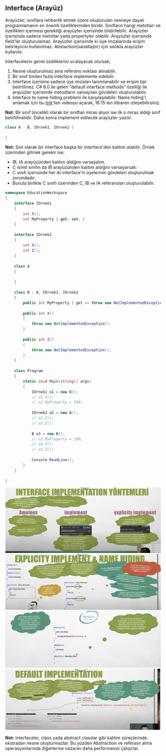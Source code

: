 
## Interface (Arayüz)
Arayüzler, sınıflara rehberlik etmek üzere oluşturulan nesneye dayalı programlamanın en önemli özelliklerinden biridir. Sınıfların hangi metotları ve özellikleri içermesi gerektiği 
arayüzler içerisinde bildirilebilir. Arayüzler içerisinda sadece metotlar yada propertyler olabilir. Arayüzler içerisinde field'lar oluşturulamaz. Arayüzler içerisinde ki üye imzalarında 
erişim belirleyicisi kullanılmaz. Abstaction(sanallaştır) için sıklıkla arayüzler kullanılır.

Interfacelerin genel özelliklerini sıralayacak olursak;
1. Nesne oluşturulmaz ama referans noktası alınabilir.
2. Bir sınıf birden fazla interface implemente edebilir.
3. Interface içerisine sadece üye imzaları tanımlanabilir ve erişim tipi belirtilmez. C# 8.0 ile gelen "default interface methods" özelliği ile
arayüzler içerisinde metodların varsayılan gövdeleri oluşturulabilir.
4. Interface te name hiding problemi ile karşılaşılabilir. Name hiding'i anlamak için bu <a href="https://www.youtube.com/watch?v=863_jnRhqZ0">link</a>'ten videoyu açarak, 16:15 ten itibaren izleyebilirsiniz.

**Not:** Bir sınıf öncelikli olarak bir sınıftan miras alıyor ise ilk o miras aldığı sınıf belirtilmelidir. Daha sonra implement edilecek arayüzler yazılır.

```cs
class A : B, IOrnek1, IOrnek2 {

}
```

**Not:** Son olarak bir interface başka bir interface'den kalıtım alabilir. Örnek üzerinden gitmek gerekir ise:
* IB, IA arayüzünden kalıtım aldığını varsayalım.
* C isimli sınıfın da IB arayüzünden kalıtım aldığını varsayarsak:
* C sınıfı içerisinde her iki interface'in üyelerinin gövdeleri oluşturulmak zorundadır.
* Bunula birlikte C sınıfı üzerinden C, IB ve IA referansları oluşturulabilir.

```cs
namespace EducationWorkspace
{
    interface IOrnek1
    {
        int X();
        int MyProperty { get; set; }
    }

    interface IOrnek2
    {
        int X();
        int Z();
    }

    class A
    {

    }

    class B : A, IOrnek1, IOrnek2
    {
        public int MyProperty { get => throw new NotImplementedException(); set => throw new NotImplementedException(); }

        public int X()
        {
            throw new NotImplementedException();
        }

        public int Z()
        {
            throw new NotImplementedException();
        }
    }

    class Program
    {
        static void Main(string[] args)
        {
            IOrnek1 o1 = new B();
            // o1.X();
            // o1.MyProperty = 100;

            IOrnek2 o2 = new B();
            // o2.Z();
            // o2.Z();

            B o3 = new B();
            // o3.MyProperty = 100;
            // o3.X();
            // o3.Z();
            
            Console.ReadLine();
        }
    }

}
```
![Alternatif Metin](Assets/Screenshot7.png)
![Alternatif Metin](Assets/Screenshot8.png)
![Alternatif Metin](Assets/Screenshot9.png)
![Alternatif Metin](Assets/Screenshot10.png)

**Not:** Interfaceler, class yada abstract classlar gibi kalıtım süreçlerinde ekstradan nesne oluşturmazlar. Bu yüzden Abstraction ve 
referasn alma operasyonlarında diğerlerine nazaran daha performanslı çalışırlar.
